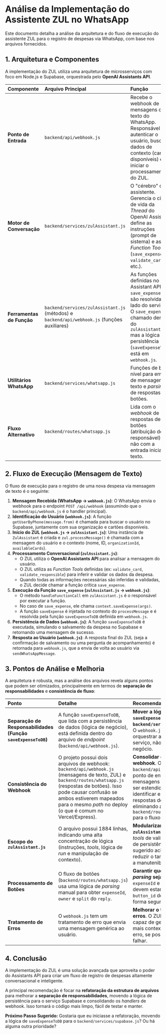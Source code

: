 # Análise da Implementação do Assistente ZUL no WhatsApp

Este documento detalha a análise da arquitetura e do fluxo de execução do assistente ZUL para o registro de despesas via WhatsApp, com base nos arquivos fornecidos.

## 1. Arquitetura e Componentes

A implementação do ZUL utiliza uma arquitetura de microsserviços com foco em Node.js e Supabase, orquestrada pelo **OpenAI Assistants API**.

| Componente | Arquivo Principal | Função |
| :--- | :--- | :--- |
| **Ponto de Entrada** | `backend/api/webhook.js` | Recebe o webhook de mensagens de texto do WhatsApp. Responsável por autenticar o usuário, buscar dados de contexto (cartões disponíveis) e iniciar o processamento do ZUL. |
| **Motor de Conversação** | `backend/services/zulAssistant.js` | O "cérebro" do assistente. Gerencia o ciclo de vida da *Thread* do OpenAI Assistant, define as instruções (prompt de sistema) e as *Function Tools* (`save_expense`, `validate_card`, etc.). |
| **Ferramentas de Função** | `backend/services/zulAssistant.js` (métodos) e `backend/api/webhook.js` (funções auxiliares) | As funções definidas no Assistant API (ex: `save_expense`) são resolvidas no lado do servidor. O `save_expense` é chamado dentro do `zulAssistant.js` mas a lógica de persistência (`saveExpenseToDB`) está em `webhook.js`. |
| **Utilitários WhatsApp** | `backend/services/whatsapp.js` | Funções de baixo nível para envio de mensagens de texto e *parsing* de respostas de botões. |
| **Fluxo Alternativo** | `backend/routes/whatsapp.js` | Lida com o *webhook* de respostas de botões (atribuição de responsável) e não com a entrada inicial de texto. |

## 2. Fluxo de Execução (Mensagem de Texto)

O fluxo de execução para o registro de uma nova despesa via mensagem de texto é o seguinte:

1.  **Mensagem Recebida (WhatsApp -> `webhook.js`)**: O WhatsApp envia o webhook para o endpoint `POST /api/webhook` (assumindo que o `backend/api/webhook.js` é o handler principal).
2.  **Identificação do Usuário (`webhook.js`)**: A função `getUserByPhone(message.from)` é chamada para buscar o usuário no Supabase, juntamente com sua organização e cartões disponíveis.
3.  **Início do ZUL (`webhook.js` -> `zulAssistant.js`)**: Uma instância de `ZulAssistant` é criada e `zul.processMessage()` é chamada com a mensagem do usuário e o contexto (nome, ID, `organizationId`, `availableCards`).
4.  **Processamento Conversacional (`zulAssistant.js`)**:
    *   O ZUL utiliza o **OpenAI Assistants API** para analisar a mensagem do usuário.
    *   O ZUL utiliza as *Function Tools* definidas (ex: `validate_card`, `validate_responsible`) para inferir e validar os dados da despesa.
    *   Quando todas as informações necessárias são inferidas e validadas, o ZUL decide chamar a função crítica `save_expense`.
5.  **Execução da Função `save_expense` (`zulAssistant.js` -> `webhook.js`)**:
    *   O método `handleFunctionCall` em `zulAssistant.js` é o responsável por executar a função.
    *   No caso de `save_expense`, ele chama `context.saveExpense(args)`.
    *   A função `saveExpense` é injetada no contexto do `processMessage` e é resolvida pela função `saveExpenseToDB` definida em `webhook.js`.
6.  **Persistência de Dados (`webhook.js`)**: A função `saveExpenseToDB` é executada, simulando o salvamento da despesa no Supabase e retornando uma mensagem de sucesso.
7.  **Resposta ao Usuário (`webhook.js`)**: A resposta final do ZUL (seja a confirmação de salvamento ou uma pergunta de acompanhamento) é retornada para `webhook.js`, que a envia de volta ao usuário via `sendWhatsAppMessage`.

## 3. Pontos de Análise e Melhoria

A arquitetura é robusta, mas a análise dos arquivos revela alguns pontos que podem ser otimizados, principalmente em termos de **separação de responsabilidades** e **consistência de fluxo**:

| Ponto | Detalhe | Recomendação |
| :--- | :--- | :--- |
| **Separação de Responsabilidades (Função `saveExpenseToDB`)** | A função `saveExpenseToDB`, que lida com a persistência de dados (lógica de negócio), está definida dentro do arquivo de *endpoint* (`backend/api/webhook.js`). | **Mover a lógica de `saveExpenseToDB` para `backend/services/supabase.js`**. O `webhook.js` deve apenas orquestrar a chamada para o serviço, não conter a lógica de negócio. |
| **Consistência do Webhook** | O projeto possui dois arquivos de webhook: `backend/api/webhook.js` (mensagens de texto, ZUL) e `backend/routes/whatsapp.js` (respostas de botões). Isso pode causar confusão se ambos estiverem mapeados para o mesmo *path* no deploy (o que é comum no Vercel/Express). | **Consolidar os *handlers* de webhook**. O `backend/api/webhook.js` já é o ponto de entrada para mensagens de texto. Ele deve ser estendido para também identificar e processar respostas de botões, eliminando a necessidade de `backend/routes/whatsapp.js` para o fluxo principal. |
| **Escopo do `zulAssistant.js`** | O arquivo possui 1884 linhas, indicando uma alta concentração de lógica (instruções, *tools*, lógica de *run* e manipulação de contexto). | **Modularizar o `zulAssistant.js`**. Separar as *tools* de validação e a lógica de persistência (como sugerido acima) ajudaria a reduzir o tamanho e aumentar a manutenibilidade. |
| **Processamento de Botões** | O fluxo de botões (`backend/routes/whatsapp.js`) usa uma lógica de *parsing* manual para obter `expenseId`, `owner` e `split` do `reply`. | **Garantir que a lógica de *parsing* seja robusta**. O `expenseId` e outros dados devem estar codificados no `button_id` do WhatsApp de forma segura e eficiente. |
| **Tratamento de Erros** | O `webhook.js` tem um tratamento de erro que envia uma mensagem genérica ao usuário. | **Melhorar o tratamento de erros**. O ZUL deveria ser capaz de gerar uma resposta mais contextualizada para o erro, se possível, antes de falhar. |

## 4. Conclusão

A implementação do ZUL é uma solução avançada que aproveita o poder do Assistants API para criar um fluxo de registro de despesas altamente conversacional e inteligente.

A principal recomendação é focar na **refatoração da estrutura de arquivos** para melhorar a **separação de responsabilidades**, movendo a lógica de persistência para o serviço Supabase e consolidando os *handlers* de webhook. Isso tornará o código mais limpo, fácil de testar e manter.

**Próximo Passo Sugerido:** Gostaria que eu iniciasse a refatoração, movendo a lógica de `saveExpenseToDB` para o `backend/services/supabase.js`? Ou há alguma outra prioridade?
